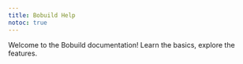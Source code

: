 ```yaml
---
title: Bobuild Help
notoc: true
---
```


Welcome to the Bobuild documentation! Learn the basics, explore the features.